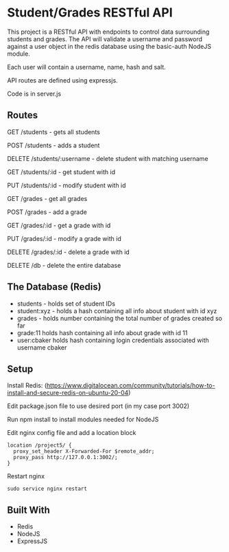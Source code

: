 # Student/Grades RESTful API
  This project is a RESTful API with endpoints to control data surrounding students and grades. 
  The API will validate a username and password against a user object in the redis database using the basic-auth NodeJS module.
  
  Each user will contain a username, name, hash and salt.
  
  API routes are defined using expressjs. 
  
  Code is in server.js
  
## Routes
  GET /students - gets all students
  
  POST /students - adds a student
  
  DELETE /students/:username - delete student with matching username
  
  GET /students/:id - get student with id
  
  PUT /students/:id - modify student with id
  
  GET /grades - get all grades
  
  POST /grades - add a grade
  
  GET /grades/:id - get a grade with id
  
  PUT /grades/:id - modify a grade with id
  
  DELETE /grades/:id - delete a grade with id
  
  DELETE /db - delete the entire database
  
  
## The Database (Redis)
  * students - holds set of student IDs
  * student:xyz - holds a hash containing all info about student with id xyz
  * grades - holds number containing the total number of grades created so far
  * grade:11 holds hash containing all info about grade with id 11
  * user:cbaker holds hash containing login credentials associated with username cbaker

## Setup
  
  Install Redis: (https://www.digitalocean.com/community/tutorials/how-to-install-and-secure-redis-on-ubuntu-20-04)
  
  Edit package.json file to use desired port (in my case port 3002)
  
  Run npm install to install modules needed for NodeJS
  
  Edit nginx config file and add a location block
  ```
  location /project5/ {
    proxy_set_header X-Forwarded-For $remote_addr;
    proxy_pass http://127.0.0.1:3002/;
  }
  ```
  
  Restart nginx
  ```
  sudo service nginx restart
  ```
  
 ## Built With
 * Redis
 * NodeJS
 * ExpressJS

